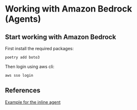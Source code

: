 # Working with Amazon Bedrock (Agents)

## Start working with Amazon Bedrock

First install the required packages:

```bash
poetry add boto3
```

Then login using aws cli:

```bash
aws sso login
```

## References

[Example for the inline agent](https://github.com/awslabs/amazon-bedrock-agent-samples/tree/main/examples/agents/inline_agent)
